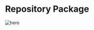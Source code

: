 # Repository Package
![hero](https://www.google.com/url?sa=i&url=https%3A%2F%2Fitnext.io%2Frepository-design-pattern-done-right-in-laravel-d177b5fa75d4&psig=AOvVaw2icKYmMYGlRLlDqi68MXI6&ust=1595052325318000&source=images&cd=vfe&ved=0CAIQjRxqFwoTCPjAs5PP0-oCFQAAAAAdAAAAABAD)
